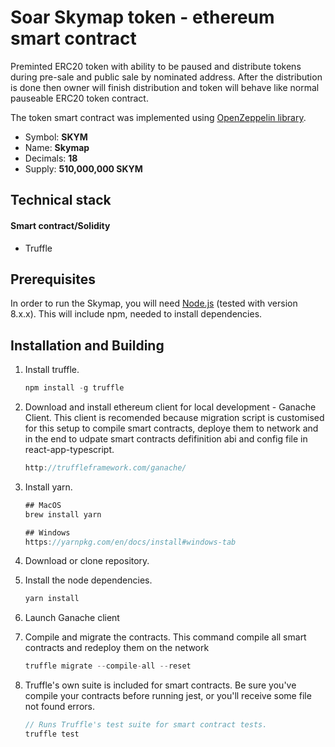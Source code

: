 # Soar Skymap token - ethereum smart contract

Preminted ERC20 token with ability to be paused and distribute tokens during pre-sale and public sale by nominated address. After the distribution is done then owner will finish distribution and token will behave like normal pauseable ERC20 token contract.

The token smart contract was implemented using  [OpenZeppelin library](https://github.com/OpenZeppelin/openzeppelin-solidity).

- Symbol: **SKYM**
- Name: **Skymap**
- Decimals: **18**
- Supply: **510,000,000 SKYM**

## Technical stack

#### Smart contract/Solidity
- Truffle

## Prerequisites
In order to run the Skymap, you will need [Node.js](https://nodejs.org) (tested with version 8.x.x). This will include npm, needed to install dependencies.

## Installation and Building

1. Install truffle.
    ```javascript    
    npm install -g truffle
    ```


2. Download and install ethereum client for local development - Ganache Client. This client is recomended because migration script is customised for this setup to compile smart contracts, deploye them to network and in the end to udpate smart contracts defifinition abi and config file in react-app-typescript.
    ```javascript    
    http://truffleframework.com/ganache/
    ```

3. Install yarn.

    ```javascript
    ## MacOS
    brew install yarn

    ## Windows
    https://yarnpkg.com/en/docs/install#windows-tab
    ```

4. Download or clone repository.

5. Install the node dependencies.
    ```javascript
    yarn install
    ```

6. Launch Ganache client

7. Compile and migrate the contracts. This command compile all smart contracts and redeploy them on the network
    ```javascript
    truffle migrate --compile-all --reset
    ```
8. Truffle's own suite is included for smart contracts. Be sure you've compile your contracts before running jest, or you'll receive some file not found errors.
    ```javascript
    // Runs Truffle's test suite for smart contract tests.
    truffle test
    ```

